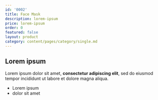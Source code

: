 ```yaml
---
id: '0002'
title: Face Mask
description: lorem-ipsum
price: lorem-ipsum
order: 0
featured: false
layout: product
category: content/pages/category/single.md
---
```

## Lorem ipsum

Lorem ipsum dolor sit amet, **consectetur adipiscing elit**, sed do eiusmod tempor incididunt ut labore et dolore magna aliqua.

- Lorem ipsum
- dolor sit amet